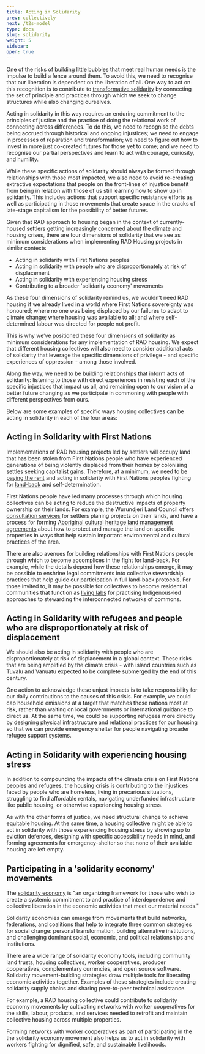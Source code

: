 ```yaml
---
title: Acting in Solidarity
prev: collectively
next: /t2s-model
type: docs
slug: solidarity
weight: 5
sidebar:
open: true
---
```

One of the risks of building little bubbles that meet real human needs is the impulse to build a fence around them. To avoid this, we need to recognise that our liberation is dependent on the liberation of all. One way to act on this recognition is to contribute to [transformative solidarity](https://commonslibrary.org/solidarity-the-past-present-and-future-of-a-world-changing-idea/) by connecting the set of principle and practices through which we seek to change structures while also changing ourselves.

Acting in solidarity in this way requires an enduring commitment to the principles of justice and the practice of doing the relational work of connecting across differences. To do this, we need to recognise the debts being accrued through historical and ongoing injustices; we need to engage in processes of reparation and transformation; we need to figure out how to invest in more just co-created futures for those yet to come; and we need to recognise our partial perspectives and learn to act with courage, curiosity, and humility. 

While these specific actions of solidarity should always be formed through relationships with those most impacted, we also need to avoid re-creating extractive expectations that people on the front-lines of injustice benefit from being in relation with those of us still learning how to show up in solidarity. This includes actions that support specific resistance efforts as well as participating in those movements that create space in the cracks of late-stage capitalism for the possibility of better futures. 

Given that RAD approach to housing began in the context of currently-housed settlers getting increasingly concerned about the climate and housing crises, there are four dimensions of solidarity that we see as minimum considerations when implementing RAD Housing projects in similar contexts

 * Acting in solidarity with First Nations peoples
 * Acting in solidarity with people who are disproportionately at risk of displacement
 * Acting in solidarity with experiencing housing stress
 * Contributing to a broader 'solidarity economy' movements  

As these four dimensions of solidarity remind us, we wouldn’t need RAD housing if we already lived in a world where First Nations sovereignty was honoured; where no one was being displaced by our failures to adapt to climate change; where housing was available to all; and where self-determined labour was directed for people not profit. 

This is why we’ve positioned these four dimensions of solidarity as minimum considerations for any implementation of RAD housing. We expect that different housing collectives will also need to consider additional acts of solidarity that leverage the specific dimensions of privilege - and specific experiences of oppression - among those involved. 

Along the way, we need to be building relationships that inform acts of solidarity: listening to those with direct experiences in resisting each of the specific injustices that impact us all, and remaining open to our vision of a better future changing as we participate in commoning with people with different perspectives from ours. 

Below are some examples of specific ways housing collectives can be acting in solidarity in each of the four areas:

## Acting in Solidarity with First Nations 
Implementations of RAD housing projects led by settlers will occupy land that has been stolen from First Nations people who have experienced generations of being violently displaced from their homes by colonising settles seeking capitalist gains. Therefore, at a minimum, we need to be [paying the rent](https://paytherent.net.au/) and acting in solidarity with First Nations peoples fighting for [land-back](https://www.commonground.org.au/article/land-back) and self-determination. 

First Nations people have led many processes through which housing collectives can be acting to reduce the destructive impacts of property ownership on their lands. For example, the Wurundjeri Land Council offers [consultation services](https://www.wurundjeri.com.au/services/cultural-consultations/) for settlers planing projects on their lands, and have a process for forming [Aboriginal cultural heritage land management agreements](https://www.firstpeoplesrelations.vic.gov.au/aboriginal-cultural-heritage-land-management-agreements) about how to protect and manage the land on specific properties in ways that help sustain important environmental and cultural practices of the area.  

There are also avenues for building relationships with First Nations people through which to become accomplices in the fight for land-back. For example, while the details depend how these relationships emerge, it may be possible to enshrine legal commitments into collective stewardship practices that help guide our participation in full land-back protocols. For those invited to, it may be possible for collectives to become residential communities that function as [living labs](https://blogs.deakin.edu.au/nikeriinstitute/the-indigenous-knowledges-systems-lab/) for practising Indigenous-led approaches to stewarding the interconnected networks of commons.

## Acting in Solidarity with refugees and people who are disproportionately at risk of displacement
We should also be acting in solidarity with people who are disproportionately at risk of displacement in a global context. These risks that are being amplified by the climate crisis - with island countries such as Tuvalu and Vanuatu expected to be complete submerged by the end of this century.

One action to acknowledge these unjust impacts is to take responsibility for our daily contributions to the causes of this crisis. For example, we could cap household emissions at a target that matches those nations most at risk, rather than waiting on local governments or international guidance to direct us. At the same time, we could be supporting refugees more directly by designing physical infrastructure and relational practices for our housing so that we can provide emergency shelter for people navigating broader refugee support systems. 

## Acting in Solidarity with experiencing housing stress
In addition to compounding the impacts of the climate crisis on First Nations peoples and refugees, the housing crisis is contributing to the injustices faced by people who are homeless, living in precarious situations, struggling to find affordable rentals, navigating underfunded infrastructure like public housing, or otherwise experiencing housing stress. 

As with the other forms of justice, we need structural change to achieve equitable housing. At the same time, a housing collective might be able to act in solidarity with those experiencing housing stress by showing up to eviction defences, designing with specific accessibility needs in mind, and forming agreements for emergency-shelter so that none of their available housing are left empty. 
 
## Participating in a 'solidarity economy' movements
The [solidarity economy](https://solidarityeconomyprinciples.org/what-do-we-mean-by-solidarity-economy/) is "an organizing framework for those who wish to create a systemic commitment to and practice of interdependence and collective liberation in the economic activities that meet our material needs."

Solidarity economies can emerge from movements that build networks, federations, and coalitions that help to integrate three common strategies for social change: personal transformation, building alternative institutions, and challenging dominant  social, economic, and political relationships and institutions.

There are a wide range of solidarity economy tools, including community land trusts, housing collectives, worker cooperatives, producer cooperatives, complementary currencies, and open source software. Solidarity movement-building strategies draw multiple tools for liberating economic activities together. Examples of these strategies include creating solidarity supply chains and sharing peer-to-peer technical assistance.

For example, a RAD housing collective could contribute to solidarity economy movements by cultivating networks with worker cooperatives for the skills, labour, products, and services needed to retrofit and maintain collective housing across multiple properties. 

Forming networks with worker cooperatives as part of participating in the the solidarity economy movement also helps us to act in solidarity with workers fighting for dignified, safe, and sustainable livelihoods. 


